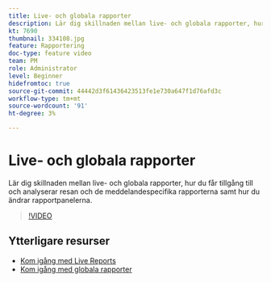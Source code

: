 ```yaml
---
title: Live- och globala rapporter
description: Lär dig skillnaden mellan live- och globala rapporter, hur du får tillgång till och analyserar resan och de meddelandespecifika rapporterna samt hur du ändrar rapportpanelerna.  
kt: 7690
thumbnail: 334108.jpg
feature: Rapportering
doc-type: feature video
team: PM
role: Administrator
level: Beginner
hidefromtoc: true
source-git-commit: 44442d3f61436423513fe1e730a647f1d76afd3c
workflow-type: tm+mt
source-wordcount: '91'
ht-degree: 3%

---
```



# Live- och globala rapporter

Lär dig skillnaden mellan live- och globala rapporter, hur du får tillgång till och analyserar resan och de meddelandespecifika rapporterna samt hur du ändrar rapportpanelerna.  

>[!VIDEO](https://video.tv.adobe.com/v/334108?quality=12)

## Ytterligare resurser

* [Kom igång med Live Reports](https://experienceleague.adobe.com/docs/journey-optimizer/using/reporting/live-report/live-report.html)
* [Kom igång med globala rapporter](https://experienceleague.adobe.com/docs/journey-optimizer/using/reporting/global-report/global-report.html)

